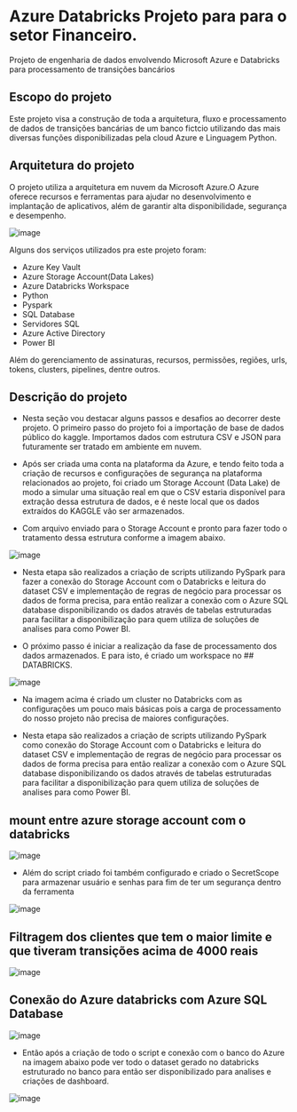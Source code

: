 # Azure Databricks Projeto para para o setor Financeiro.
Projeto de engenharia de dados envolvendo Microsoft Azure e Databricks para processamento de transições bancários

## Escopo do projeto 
Este projeto visa a construção de toda a arquitetura, fluxo e processamento de dados de transições bancárias de um banco fictcio utilizando das mais diversas funções disponibilizadas pela cloud Azure e Linguagem Python.

## Arquitetura do projeto 
O projeto utiliza a arquitetura em nuvem da Microsoft Azure.O Azure oferece recursos e ferramentas para ajudar no desenvolvimento e implantação de aplicativos, além de garantir alta disponibilidade, segurança e desempenho.

![image](https://github.com/thiagothr/Azure-Databricks-Projeto-Bancario/assets/72639507/d0ec7b34-3196-4232-8be2-d5b0743be505)


Alguns dos serviços utilizados pra este projeto foram:
  - Azure Key Vault
  - Azure Storage Account(Data Lakes)
  - Azure Databricks Workspace
  - Python
  - Pyspark
  - SQL Database
  - Servidores SQL
  - Azure Active Directory
  - Power BI

Além do gerenciamento de assinaturas, recursos, permissões, regiões, urls, tokens, clusters, pipelines, dentre outros.

## Descrição do projeto
- Nesta seção vou destacar alguns passos e desafios ao decorrer deste projeto. O primeiro passo do projeto foi a importação de base de dados público do kaggle. Importamos dados com estrutura CSV e JSON para futuramente ser tratado em ambiente em nuvem.
- Após ser criada uma conta na plataforma da Azure, e tendo feito toda a criação de recursos e configurações de segurança na plataforma relacionados ao projeto, foi criado um Storage Account (Data Lake) de modo a simular uma situação real em que o CSV estaria disponível para extração dessa estrutura de dados, e é neste local que os dados extraídos do KAGGLE vão ser armazenados.

- Com arquivo enviado para o Storage Account e pronto para fazer todo o tratamento dessa estrutura conforme a imagem abaixo.

![image](https://github.com/thiagothr/Azure-Databricks-Projeto-Bancario/assets/72639507/196de851-eeb1-4b93-89c6-32b72e4d6c93)


- Nesta etapa são realizados a criação de scripts utilizando PySpark para fazer a conexão do Storage Account com o Databricks e leitura do dataset CSV e implementação de regras de negócio para processar os dados de forma precisa, para então realizar a conexão com o Azure SQL database disponibilizando os dados através de tabelas estruturadas para facilitar a disponibilização para quem utiliza de soluções de analises para como Power BI.

- O próximo passo é iniciar a realização da fase de processamento dos dados armazenados. E para isto, é criado um workspace no ## DATABRICKS.

![image](https://github.com/thiagothr/Azure-Databricks-Projeto-Bancario/assets/72639507/bce61935-3e7c-4d3b-8199-1f185ffb7d72)


- Na imagem acima é criado um cluster no Databricks com as configurações um pouco mais básicas pois a carga de processamento do nosso projeto não precisa de maiores configurações.

- Nesta etapa são realizados a criação de scripts utilizando PySpark como conexão do Storage Account com o Databricks e leitura do dataset CSV e implementação de regras de negócio para processar os dados de forma precisa para então realizar a conexão com o Azure SQL database disponibilizando os dados através de tabelas estruturadas para facilitar a disponibilização para quem utiliza de soluções de analises para como Power BI.

## mount entre azure storage account com o databricks

![image](https://github.com/thiagothr/Azure-Databricks-Projeto-Bancario/assets/72639507/a61b62ab-560b-4d9b-853a-51982c813e8b)

- Além do script criado foi também configurado e criado o SecretScope para armazenar usuário e senhas para fim de ter um segurança dentro da ferramenta


![image](https://github.com/thiagothr/Azure-Databricks-Projeto-Bancario/assets/72639507/a7b5aea7-80b2-4fd0-a66a-6fcc04dece2e)


## Filtragem dos clientes que tem o maior limite e que tiveram transições acima de 4000 reais
![image](https://github.com/thiagothr/Azure-Databricks-Projeto-Bancario/assets/72639507/90eb514f-a937-406e-b1c7-8c9ada2313e4)

## Conexão do Azure databricks com Azure SQL Database
![image](https://github.com/thiagothr/Azure-Databricks-Projeto-Bancario/assets/72639507/33cf6173-e470-438a-8e48-3da5e10e7402)

- Então após a criação de todo o script e conexão com o banco do Azure na imagem abaixo pode ver todo o dataset gerado no databricks estruturado no banco para então ser disponibilizado para analises e criações de dashboard.

![image](https://github.com/thiagothr/Azure-Databricks-Projeto-Bancario/assets/72639507/2fbd392a-420c-4c9b-8db2-82c0e315a3b2)



